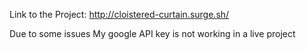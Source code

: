 Link to the Project: http://cloistered-curtain.surge.sh/


Due to some issues My google API key is not working in a live project
